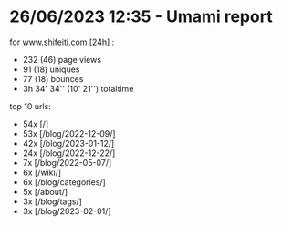 # 26/06/2023 12:35 - Umami report
for www.shifeiti.com [24h] :

 - 232 (46) page views
 - 91 (18) uniques
 - 77 (18) bounces
 - 3h 34' 34'' (10' 21'') totaltime


top 10 urls:
 - 54x [/]
 - 53x [/blog/2022-12-09/]
 - 42x [/blog/2023-01-12/]
 - 24x [/blog/2022-12-22/]
 - 7x [/blog/2022-05-07/]
 - 6x [/wiki/]
 - 6x [/blog/categories/]
 - 5x [/about/]
 - 3x [/blog/tags/]
 - 3x [/blog/2023-02-01/]


